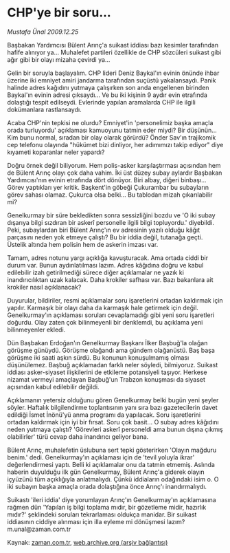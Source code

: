 # CHP'ye bir soru...

*Mustafa Ünal 2009.12.25*

<tr><td class="metin" colspan="2" style="padding-top: 20px; padding-left: 5px; ">Başbakan Yardımcısı Bülent Arınç'a suikast iddiası bazı kesimler tarafından hafife alınıyor ya... Muhalefet partileri özellikle de CHP sözcüleri suikast gibi ağır gibi bir olayı mizaha çevirdi ya...</td></tr><tr><td class="metin" colspan="2" style="padding-top: 20px; padding-left: 5px; "><p> Gelin bir soruyla başlayalım. CHP lideri Deniz Baykal'ın evinin önünde ihbar üzerine iki emniyet amiri jandarma tarafından suçüstü yakalansaydı. Panik halinde adres kağıdını yutmaya çalışırken son anda engellenen birinden Baykal'ın evinin adresi çıksaydı... Ve bu iki kişinin 9 aydır evin etrafında dolaştığı tespit edilseydi. Evlerinde yapılan aramalarda CHP ile ilgili dokümanlara rastlansaydı.
<p> Acaba CHP'nin tepkisi ne olurdu? Emniyet'in 'personelimiz başka amaçla orada turluyordu' açıklaması kamuoyunu tatmin eder miydi? Bir düşünün... Kim bunu normal, sıradan bir olay olarak görürdü? Önder Sav'ın trajikomik cep telefonu olayında "hükümet bizi dinliyor, her adımımızı takip ediyor" diye kıyameti koparanlar neler yapardı?
<p> Doğru örnek değil biliyorum. Hem polis-asker karşılaştırması açısından hem de Bülent Arınç olayı çok daha vahim. İki üst düzey subay aylardır Başbakan Yardımcısı'nın evinin etrafında dört dönüyor. Biri albay, diğeri binbaşı... Görev yaptıkları yer kritik. Başkent'in göbeği Çukurambar bu subayların görev sahası olamaz. Çukurca olsa belki... Bu tablodan mizah çıkarılabilir mi?
<p> Genelkurmay bir süre bekledikten sonra sessizliğini bozdu ve 'O iki subay dışarıya bilgi sızdıran bir askerî personelle ilgili bilgi topluyordu.' diyebildi. Peki, subaylardan biri Bülent Arınç'ın ev adresinin yazılı olduğu kâğıt parçasını neden yok etmeye çalıştı? Bu bir iddia değil, tutanağa geçti. Üstelik altında hem polisin hem de askerin imzası var.
<p> Tamam, adres notunu yargı açıklığa kavuşturacak. Ama ortada ciddi bir durum var. Bunun aydınlatılması lazım. Adres kâğıdına doğru ve kabul edilebilir izah getirilmediği sürece diğer açıklamalar ne yazık ki inandırıcılıktan uzak kalacak. Daha krokiler safhası var. Bazı bakanlara ait krokiler nasıl açıklanacak?
<p> Duyurular, bildiriler, resmi açıklamalar soru işaretlerini ortadan kaldırmak için yapılır. Karmaşık bir olayı daha da karmaşık hale getirmek için değil. Genelkurmay'ın açıklaması soruları cevaplamadığı gibi yeni soru işaretleri doğurdu. Olay zaten çok bilinmeyenli bir denklemdi, bu açıklama yeni bilinmeyenler ekledi.
<p> Dün Başbakan Erdoğan'ın Genelkurmay Başkanı İlker Başbuğ'la olağan görüşme günüydü. Görüşme olağandı ama gündem olağanüstü. Baş başa görüşme iki saati aşkın sürdü. Bu konunun konuşulmamış olması düşünülemez. Başbuğ açıklamadan farklı neler söyledi, bilmiyoruz. Suikast iddiası asker-siyaset ilişkilerini de etkileme potansiyeli taşıyor. Herkese nizamat vermeyi amaçlayan Başbuğ'un Trabzon konuşması da siyaset açısından kabul edilebilir değildi.
<p> Açıklamanın yetersiz olduğunu gören Genelkurmay belki bugün yeni şeyler söyler. Haftalık bilgilendirme toplantısının yanı sıra bazı gazetecilerin davet edildiği İsmet İnönü'yü anma programı da yapılacak. Soru işaretlerini ortadan kaldırmak için iyi bir fırsat. Soru çok basit... O subay adres kâğıdını neden yutmaya çalıştı? 'Görevleri askerî personeldi ama bunun dışına çıkmış olabilirler' türü cevap daha inandırıcı geliyor bana.
<p> Bülent Arınç, muhalefetin üslubuna sert tepki gösterirken 'Olayın mağduru benim.' dedi. Genelkurmay'ın açıklaması için de 'tevil yoluyla ikrar' değerlendirmesi yaptı. Belli ki açıklamalar onu da tatmin etmemiş. Aslında haberin duyulduğu ilk gün Genelkurmay, Bülent Arınç'a giderek olayın içyüzünü tüm açıklığıyla anlatmalıydı. Çünkü iddiaların odağındaki isim o. O iki subayın başka amaçla orada dolaştığına önce Arınç'ı inandırmalıydı.
<p> Suikastı 'ileri iddia' diye yorumlayan Arınç'ın Genelkurmay'ın açıklamasına rağmen dün 'Yapılan iş bilgi toplama mıdır, bir gözetleme midir, hazırlık mıdır?' şeklindeki soruları tekrarlaması oldukça manidar. Bir suikast iddiasının ciddiye alınması için illa eyleme mi dönüşmesi lazım? m.unal@zaman.com.tr<br/></p></p></p></p></p></p></p></p></p></p></td></tr>

Kaynak: [zaman.com.tr](http://zaman.com.tr/yazar.do?yazino=931801), [web.archive.org (arşiv bağlantısı)](http://web.archive.org/web/20100125095323/http://www.zaman.com.tr:80/yazar.do?yazino=931801)
